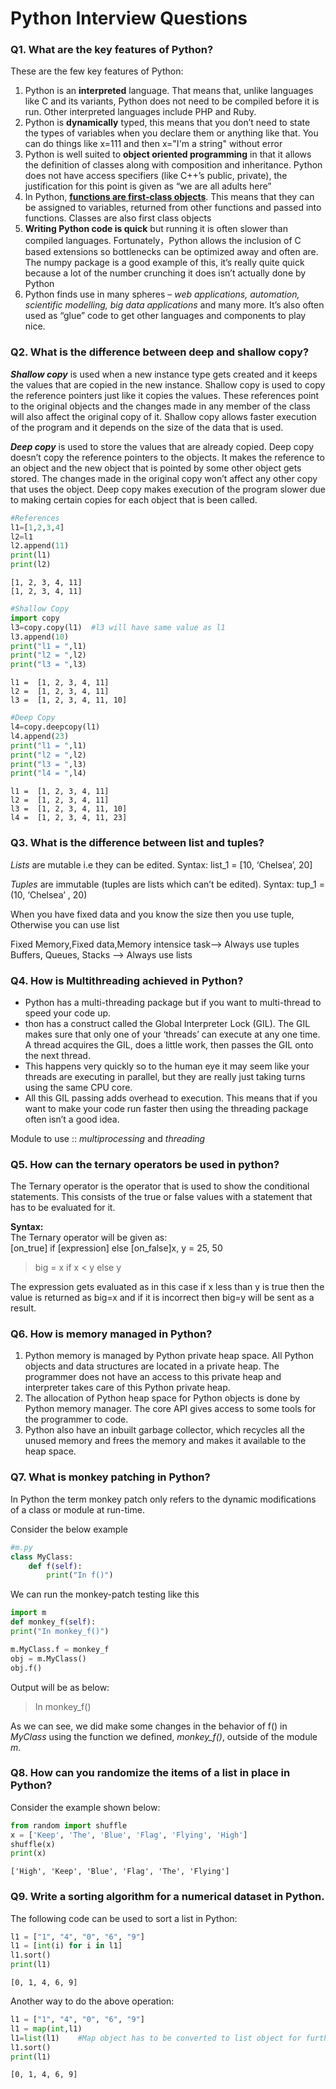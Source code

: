 
# Python Interview Questions

### Q1. What are the key features of Python?

These are the few key features of Python:
<ol>
<li> Python is an <strong>interpreted</strong> language. That means that, unlike languages like C and its variants, Python does not need to be compiled before it is run. Other interpreted languages include PHP and Ruby.</li>
<li>Python is <strong>dynamically</strong> typed, this means that you don’t need to state the types of variables when you declare them or anything like that. You can do things like x=111 and then x="I'm a string" without error</li>
<li>Python is well suited to <strong>object oriented programming</strong> in that it allows the definition of classes along with composition and inheritance. Python does not have access specifiers (like C++’s public, private), the justification for this point is given as “we are all adults here”</li>
<li>In Python, <strong><u>functions are first-class objects</u></strong>. This means that they can be assigned to variables, returned from other functions and passed into functions. Classes are also first class objects</li>
<li><strong>Writing Python code is quick</strong> but running it is often slower than compiled languages. Fortunately，Python allows the inclusion of C based extensions so bottlenecks can be optimized away and often are. The numpy package is a good example of this, it’s really quite quick because a lot of the number crunching it does isn’t actually done by Python</li>
<li>Python finds use in many spheres – <em>web applications, automation, scientific modelling, big data applications</em> and many more. It’s also often used as “glue” code to get other languages and components to play nice.</li>
</ol>

### Q2. What is the difference between deep and shallow copy?

<strong><em>Shallow copy</em></strong> is used when a new instance type gets created and it keeps the values that are copied in the new instance. Shallow copy is used to copy the reference pointers just like it copies the values. These references point to the original objects and the changes made in any member of the class will also affect the original copy of it. Shallow copy allows faster execution of the program and it depends on the size of the data that is used.

<strong><em>Deep copy</em></strong> is used to store the values that are already copied. Deep copy doesn’t copy the reference pointers to the objects. It makes the reference to an object and the new object that is pointed by some other object gets stored. The changes made in the original copy won’t affect any other copy that uses the object. Deep copy makes execution of the program slower due to making certain copies for each object that is been called.


```python
#References
l1=[1,2,3,4]
l2=l1
l2.append(11)
print(l1)
print(l2)
```

    [1, 2, 3, 4, 11]
    [1, 2, 3, 4, 11]
    


```python
#Shallow Copy
import copy
l3=copy.copy(l1)  #l3 will have same value as l1
l3.append(10)
print("l1 = ",l1)
print("l2 = ",l2)
print("l3 = ",l3)
```

    l1 =  [1, 2, 3, 4, 11]
    l2 =  [1, 2, 3, 4, 11]
    l3 =  [1, 2, 3, 4, 11, 10]
    


```python
#Deep Copy
l4=copy.deepcopy(l1)
l4.append(23)
print("l1 = ",l1)
print("l2 = ",l2)
print("l3 = ",l3)
print("l4 = ",l4)
```

    l1 =  [1, 2, 3, 4, 11]
    l2 =  [1, 2, 3, 4, 11]
    l3 =  [1, 2, 3, 4, 11, 10]
    l4 =  [1, 2, 3, 4, 11, 23]
    

### Q3. What is the difference between list and tuples?

<em>Lists</em> are mutable i.e they can be edited. 
Syntax: list_1 = [10, ‘Chelsea’, 20]

<em>Tuples</em> are immutable (tuples are lists which can’t be edited). 
Syntax: tup_1 = (10, ‘Chelsea’ , 20)

When you have fixed data and you know the size then you use tuple, Otherwise you can use list

Fixed Memory,Fixed data,Memory intensice task--> Always use tuples
Buffers, Queues, Stacks --> Always use lists

### Q4. How is Multithreading achieved in Python?

<ul>
<li>Python has a multi-threading package but if you want to multi-thread to speed your code up.</li>
<li>thon has a construct called the Global Interpreter Lock (GIL). The GIL makes sure that only one of your ‘threads’ can execute at any one time. A thread acquires the GIL, does a little work, then passes the GIL onto the next thread.</li>
<li>This happens very quickly so to the human eye it may seem like your threads are executing in parallel, but they are really just taking turns using the same CPU core.</li>
<li>All this GIL passing adds overhead to execution. This means that if you want to make your code run faster then using the threading package often isn’t a good idea.</li>
</ul>

Module to use :: <em>multiprocessing</em> and <em>threading</em>

### Q5. How can the ternary operators be used in python?

The Ternary operator is the operator that is used to show the conditional statements. This consists of the true or false values with a statement that has to be evaluated for it.

<strong>Syntax:</strong><br>
The Ternary operator will be given as:<br>
[on_true] if [expression] else [on_false]x, y = 25, 50

<blockquote>big = x if x < y else y</blockquote>
The expression gets evaluated as in this case if x less than y is true then the value is returned as big=x and if it is incorrect then big=y will be sent as a result.

### Q6. How is memory managed in Python?

<ol>
<li>Python memory is managed by Python private heap space. All Python objects and data structures are located in a private heap. The programmer does not have an access to this private heap and interpreter takes care of this Python private heap. </li>
<li>The allocation of Python heap space for Python objects is done by Python memory manager. The core API gives access to some tools for the programmer to code.</li>
<li>Python also have an inbuilt garbage collector, which recycles all the unused memory and frees the memory and makes it available to the heap space.</li>
</ol>

### Q7. What is monkey patching in Python?

In Python the term monkey patch only refers to the dynamic modifications of a class or module at run-time.

Consider the below example


```python
#m.py
class MyClass:
    def f(self):
        print("In f()")
```

We can run the monkey-patch testing like this


```python
import m
def monkey_f(self):
print("In monkey_f()")

m.MyClass.f = monkey_f
obj = m.MyClass()
obj.f()
```

Output will be as below:
<blockquote>In monkey_f()</blockquote>


As we can see, we did make some changes in the behavior of f() in <em>MyClass</em> using the function we defined, <em>monkey_f()</em>, outside of the module <em>m</em>.

### Q8. How can you randomize the items of a list in place in Python?

Consider the example shown below:


```python
from random import shuffle
x = ['Keep', 'The', 'Blue', 'Flag', 'Flying', 'High']
shuffle(x)
print(x)
```

    ['High', 'Keep', 'Blue', 'Flag', 'The', 'Flying']
    

### Q9. Write a sorting algorithm for a numerical dataset in Python.

The following code can be used to sort a list in Python:


```python
l1 = ["1", "4", "0", "6", "9"]
l1 = [int(i) for i in l1]
l1.sort()
print(l1)
```

    [0, 1, 4, 6, 9]
    

Another way to do the above operation:


```python
l1 = ["1", "4", "0", "6", "9"]
l1 = map(int,l1)
l1=list(l1)    #Map object has to be converted to list object for further operation
l1.sort()
print(l1)
```

    [0, 1, 4, 6, 9]
    
